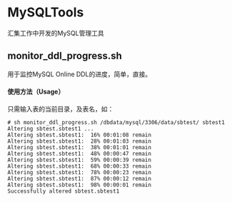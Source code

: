 # MySQLTools
汇集工作中开发的MySQL管理工具

## monitor_ddl_progress.sh
用于监控MySQL Online DDL的进度，简单，直接。

#### 使用方法（Usage）
只需输入表的当前目录，及表名，如：
```
# sh monitor_ddl_progress.sh /dbdata/mysql/3306/data/sbtest/ sbtest1
Altering sbtest.sbtest1 ...
Altering sbtest.sbtest1:  16% 00:01:08 remain
Altering sbtest.sbtest1:  28% 00:01:03 remain
Altering sbtest.sbtest1:  38% 00:01:01 remain
Altering sbtest.sbtest1:  48% 00:00:47 remain
Altering sbtest.sbtest1:  59% 00:00:39 remain
Altering sbtest.sbtest1:  68% 00:00:33 remain
Altering sbtest.sbtest1:  78% 00:00:23 remain
Altering sbtest.sbtest1:  87% 00:00:12 remain
Altering sbtest.sbtest1:  98% 00:00:01 remain
Successfully altered sbtest.sbtest1
```


